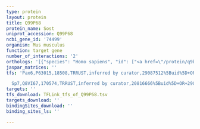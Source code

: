 ```yaml
---
type: protein
layout: protein
title: Q99P68
protein_name: Sost
uniprot_accession: Q99P68
ncbi_gene_id: '74499'
organism: Mus musculus
function: target gene
number_of_interactions: '2'
orthologs: '[{"species": "Homo sapiens", "id": ["<a href=\"/protein/q9bqb4\">Q9BQB4</a>"]}, {"species": "Rattus norvegicus", "id": ["Q99P67"]}]'
jaspar_matrices: ''
tfs: 'Pax6,P63015,18508,TRRUST,inferred by curator,29087512%5Buid%5D+OR+23529217%5Buid%5D,Yes

  Sp7,Q8VI67,170574,TRRUST,inferred by curator,20816666%5Buid%5D+OR+29087512%5Buid%5D,Yes'
targets: ''
tfs_download: TFLink_tfs_of_Q99P68.tsv
targets_download: ''
bindingSites_download: ''
binding_sites_ls: ''

---
```


